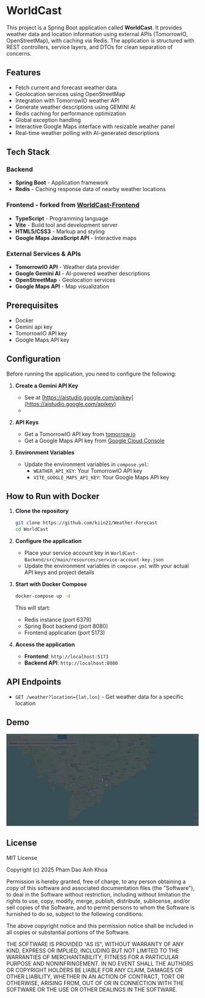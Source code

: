 # WorldCast

This project is a Spring Boot application called **WorldCast**. It provides weather data and location information using external APIs (TomorrowIO, OpenStreetMap), with caching via Redis. The application is structured with REST controllers, service layers, and DTOs for clean separation of concerns.

## Features

- Fetch current and forecast weather data
- Geolocation services using OpenStreetMap
- Integration with TomorrowIO weather API
- Generate weather descriptions using GEMINI AI
- Redis caching for performance optimization
- Global exception handling
- Interactive Google Maps interface with resizable weather panel
- Real-time weather polling with AI-generated descriptions

## Tech Stack

### Backend

- **Spring Boot** - Application framework
- **Redis** - Caching response data of nearby weather locations

### Frontend - forked from [WorldCast-Frontend](https://github.com/googlemaps/js-samples/tree/sample-geocoding-simple)

- **TypeScript** - Programming language
- **Vite** - Build tool and development server
- **HTML5/CSS3** - Markup and styling
- **Google Maps JavaScript API** - Interactive maps

### External Services & APIs

- **TomorrowIO API** - Weather data provider
- **Google Gemini AI** - AI-powered weather descriptions
- **OpenStreetMap** - Geolocation services
- **Google Maps API** - Map visualization

## Prerequisites

- Docker
- Gemini api key
- TomorrowIO API key
- Google Maps API key

## Configuration

Before running the application, you need to configure the following:

1. **Create a Gemini API Key**

   - See at [https://aistudio.google.com/apikey](https://aistudio.google.com/apikey)
   - 
2. **API Keys**

   - Get a TomorrowIO API key from [tomorrow.io](https://www.tomorrow.io/)
   - Get a Google Maps API key from [Google Cloud Console](https://console.cloud.google.com/)

3. **Environment Variables**
   - Update the environment variables in `compose.yml`:
     - `WEATHER_API_KEY`: Your TomorrowIO API key
     - `VITE_GOOGLE_MAPS_API_KEY`: Your Google Maps API key

## How to Run with Docker

1. **Clone the repository**

   ```sh
   git clone https://github.com/kiin21/Weather-Forecast
   cd WorldCast
   ```

2. **Configure the application**

   - Place your service account key in `WorldCast-Backend/src/main/resources/service-account-key.json`
   - Update the environment variables in `compose.yml` with your actual API keys and project details

3. **Start with Docker Compose**

   ```sh
   docker-compose up -d
   ```

   This will start:

   - Redis instance (port 6379)
   - Spring Boot backend (port 8080)
   - Frontend application (port 5173)

4. **Access the application**
   - **Frontend**: `http://localhost:5173`
   - **Backend API**: `http://localhost:8080`

## API Endpoints

- `GET /weather?location={lat,lon}` - Get weather data for a specific location

## Demo
![Demo](./docs/demo.gif)

## License

MIT License

Copyright (c) 2025 Pham Dao Anh Khoa

Permission is hereby granted, free of charge, to any person obtaining a copy
of this software and associated documentation files (the "Software"), to deal
in the Software without restriction, including without limitation the rights
to use, copy, modify, merge, publish, distribute, sublicense, and/or sell
copies of the Software, and to permit persons to whom the Software is
furnished to do so, subject to the following conditions:

The above copyright notice and this permission notice shall be included in
all copies or substantial portions of the Software.

THE SOFTWARE IS PROVIDED "AS IS", WITHOUT WARRANTY OF ANY KIND, EXPRESS OR
IMPLIED, INCLUDING BUT NOT LIMITED TO THE WARRANTIES OF MERCHANTABILITY,
FITNESS FOR A PARTICULAR PURPOSE AND NONINFRINGEMENT. IN NO EVENT SHALL THE
AUTHORS OR COPYRIGHT HOLDERS BE LIABLE FOR ANY CLAIM, DAMAGES OR OTHER
LIABILITY, WHETHER IN AN ACTION OF CONTRACT, TORT OR OTHERWISE, ARISING FROM,
OUT OF OR IN CONNECTION WITH THE SOFTWARE OR THE USE OR OTHER DEALINGS IN
THE SOFTWARE.
